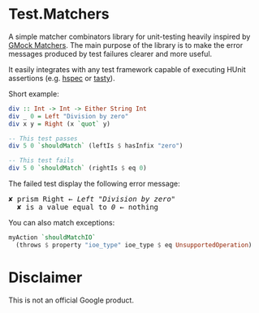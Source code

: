 # Test.Matchers

A simple matcher combinators library for unit-testing heavily inspired
by [GMock
Matchers](https://github.com/google/googletest/blob/master/googlemock/docs/CheatSheet.md#matchers).
The main purpose of the library is to make the error messages produced
by test failures clearer and more useful.

It easily integrates with any test framework capable of executing
HUnit assertions (e.g. [hspec](https://hspec.github.io) or
[tasty](https://github.com/feuerbach/tasty)).

Short example:

```haskell
div :: Int -> Int -> Either String Int
div _ 0 = Left "Division by zero"
div x y = Right (x `quot` y)

-- This test passes
div 5 0 `shouldMatch` (leftIs $ hasInfix "zero")

-- This test fails
div 5 0 `shouldMatch` (rightIs $ eq 0)
```

The failed test display the following error message:

<pre><span>✘ prism Right</span> ← <em>Left "Division by zero"</em>
  <span>✘ is a value equal to <em>0</em></span> ← nothing</pre>

You can also match exceptions:

```haskell
myAction `shouldMatchIO`
  (throws $ property "ioe_type" ioe_type $ eq UnsupportedOperation)
```

# Disclaimer

This is not an official Google product.
